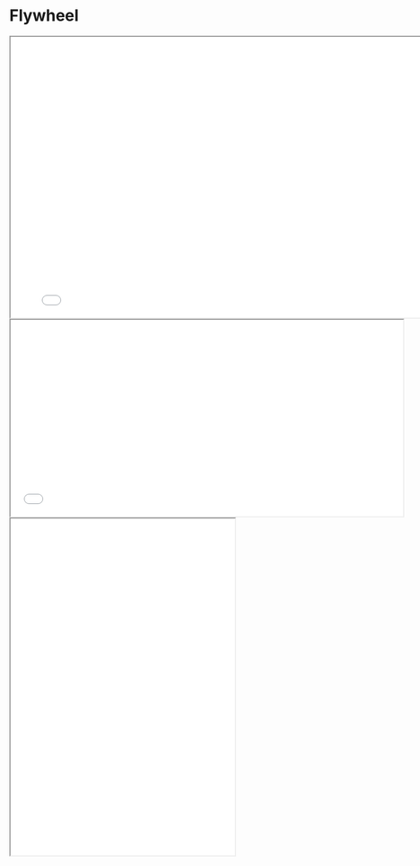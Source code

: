 # Flywheel

<iframe class="my-iframe" width="800" height="500" src="Diagram.drawio.html"></iframe>

<iframe class="my-iframe" width="700" height="350" src="Flywheel Effect.html"></iframe>

<iframe class="my-iframe" width="400" height="600" src="Marketing Funnel.html"></iframe>